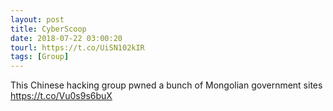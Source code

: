 ```yaml
---
layout: post
title: CyberScoop
date: 2018-07-22 03:00:20
tourl: https://t.co/UiSN102kIR
tags: [Group]
---
```

This Chinese hacking group pwned a bunch of Mongolian government sites https://t.co/Vu0s9s6buX